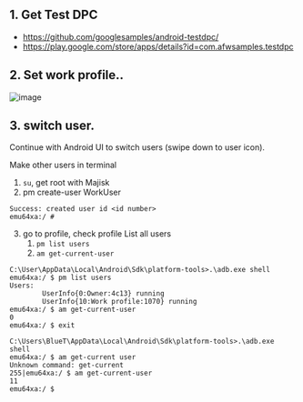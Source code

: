 ## 1. Get Test DPC
- https://github.com/googlesamples/android-testdpc/
- https://play.google.com/store/apps/details?id=com.afwsamples.testdpc

## 2. Set work profile..
![image](https://github.com/user-attachments/assets/51f3104b-b52f-4329-8d12-0638f63d2d54)



## 3. switch user.
Continue with Android UI to switch users (swipe down to user icon).

Make other users in terminal
1. `su`, get root with Majisk
2. pm create-user WorkUser
```
Success: created user id <id number>
emu64xa:/ #
```
3. go to profile, check profile
  List all users
    1. `pm list users`
    2. `am get-current-user`
```
C:\User\AppData\Local\Android\Sdk\platform-tools>.\adb.exe shell
emu64xa:/ $ pm list users
Users:
        UserInfo{0:Owner:4c13} running
        UserInfo{10:Work profile:1070} running
emu64xa:/ $ am get-current-user
0
emu64xa:/ $ exit

C:\Users\BlueT\AppData\Local\Android\Sdk\platform-tools>.\adb.exe shell
emu64xa:/ $ am get-current user
Unknown command: get-current
255|emu64xa:/ $ am get-current-user
11
emu64xa:/ $
```
